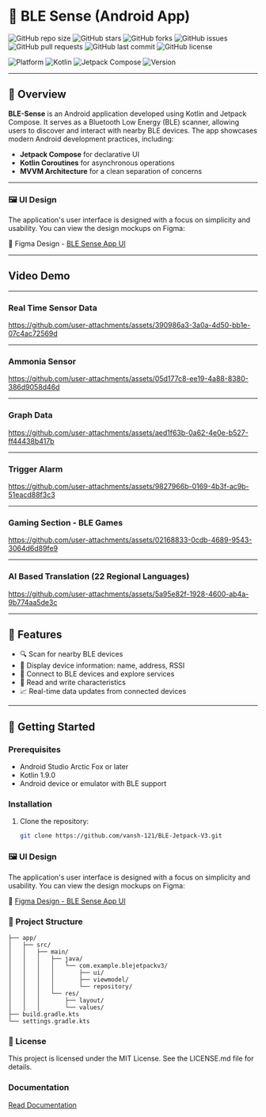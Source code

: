 # 🔗 BLE Sense (Android App)

![GitHub repo size](https://img.shields.io/github/repo-size/vansh-121/BLE-Jetpack-V3?style=flat-square)
![GitHub stars](https://img.shields.io/github/stars/vansh-121/BLE-Jetpack-V3?style=flat-square)
![GitHub forks](https://img.shields.io/github/forks/vansh-121/BLE-Jetpack-V3?style=flat-square)
![GitHub issues](https://img.shields.io/github/issues/vansh-121/BLE-Jetpack-V3?style=flat-square)
![GitHub pull requests](https://img.shields.io/github/issues-pr/vansh-121/BLE-Jetpack-V3?style=flat-square)
![GitHub last commit](https://img.shields.io/github/last-commit/vansh-121/BLE-Jetpack-V3?style=flat-square)
![GitHub license](https://img.shields.io/github/license/vansh-121/BLE-Jetpack-V3?style=flat-square)

![Platform](https://img.shields.io/badge/platform-android-blue?logo=android&style=flat-square)
![Kotlin](https://img.shields.io/badge/kotlin-1.9.0-blueviolet?logo=kotlin&style=flat-square)
![Jetpack Compose](https://img.shields.io/badge/Jetpack%20Compose-1.5.0-brightgreen?style=flat-square&logo=android)
![Version](https://img.shields.io/badge/version-1.0.0-blue?style=flat-square)

---

## 📱 Overview

**BLE-Sense** is an Android application developed using Kotlin and Jetpack Compose. It serves as a Bluetooth Low Energy (BLE) scanner, allowing users to discover and interact with nearby BLE devices. The app showcases modern Android development practices, including:

- **Jetpack Compose** for declarative UI
- **Kotlin Coroutines** for asynchronous operations
- **MVVM Architecture** for a clean separation of concerns

---

### 🖼️ UI Design

The application's user interface is designed with a focus on simplicity and usability. You can view the design mockups on Figma:

🔗 Figma Design - [BLE Sense App UI](https://www.figma.com/design/1xPsitZvQxWnFjpwRzwra5/BLE-Sense-App-UI?m=auto&t=G4m5HJRcbUnNfJLW-1)

---

## Video Demo 

---

### Real Time Sensor Data

https://github.com/user-attachments/assets/390986a3-3a0a-4d50-bb1e-07c4ac72569d

---

### Ammonia Sensor

https://github.com/user-attachments/assets/05d177c8-ee19-4a88-8380-386d9058d46d

---

### Graph Data 

https://github.com/user-attachments/assets/aed1f63b-0a62-4e0e-b527-ff44438b417b

---

### Trigger Alarm

https://github.com/user-attachments/assets/9827966b-0169-4b3f-ac9b-51eacd88f3c3

---

### Gaming Section - BLE Games

https://github.com/user-attachments/assets/02168833-0cdb-4689-9543-3064d6d89fe9

---

### AI Based Translation (22 Regional Languages)

https://github.com/user-attachments/assets/5a95e82f-1928-4600-ab4a-9b774aa5de3c

---

## 🔧 Features

- 🔍 Scan for nearby BLE devices
- 📡 Display device information: name, address, RSSI
- 🔗 Connect to BLE devices and explore services
- 📄 Read and write characteristics
- 📈 Real-time data updates from connected devices

---

## 🚀 Getting Started

### Prerequisites

- Android Studio Arctic Fox or later
- Kotlin 1.9.0
- Android device or emulator with BLE support

### Installation

1. Clone the repository:

   ```bash
   git clone https://github.com/vansh-121/BLE-Jetpack-V3.git


### 🖼️ UI Design
The application's user interface is designed with a focus on simplicity and usability. You can view the design mockups on Figma:

🔗 [Figma Design - BLE Sense App UI](https://www.figma.com/design/1xPsitZvQxWnFjpwRzwra5/BLE-Sense-App-UI?m=auto&t=G4m5HJRcbUnNfJLW-1)

### 📁 Project Structure

```BLE-Jetpack-V3/
├── app/
│   ├── src/
│   │   ├── main/
│   │   │   ├── java/
│   │   │   │   └── com.example.blejetpackv3/
│   │   │   │       ├── ui/
│   │   │   │       ├── viewmodel/
│   │   │   │       └── repository/
│   │   │   └── res/
│   │   │       ├── layout/
│   │   │       └── values/
├── build.gradle.kts
└── settings.gradle.kts
```

### 📜 License
This project is licensed under the MIT License. See the LICENSE.md file for details.

### Documentation

[Read Documentation](https://docs.google.com/document/d/1NH8aituXVrfQx1NdCqPEUDg4iR6EYuuGj-75fXbgGHY/edit?usp=sharing)

